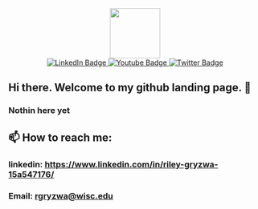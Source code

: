 
<!--
**gryzril/gryzril** is a ✨ _special_ ✨ repository because its `README.md` (this file) appears on your GitHub profile.

Here are some ideas to get you started:

- 🔭 I’m currently working on ...
- 🌱 I’m currently learning ...
- 👯 I’m looking to collaborate on ...
- 🤔 I’m looking for help with ...
- 💬 Ask me about ...
- 📫 How to reach me: ...
- 😄 Pronouns: ...
- ⚡ Fun fact: ...
-->

<div id="header" align="center">
    <img src="https://media3.giphy.com/media/WFZvB7VIXBgiz3oDXE/200w.webp?cid=ecf05e47qptgu4ppo4tmnms9468szkrlwva13m59422mnq59&rid=200w.webp&ct=s" width="100"/>
</div>
<div id="badges" align="center">
  <a href="https://www.linkedin.com/in/riley-gryzwa-15a547176/">
    <img src="https://img.shields.io/badge/LinkedIn-blue?style=for-the-badge&logo=linkedin&logoColor=white" alt="LinkedIn Badge"/>
  </a>
  <a href="https://www.instagram.com/rileygryzwa/">
    <img src="https://img.shields.io/badge/Instagram-red?style=for-the-badge&logo=instagram&logoColor=white" alt="Youtube Badge"/>
  </a>
  <a href="null">
    <img src="https://img.shields.io/badge/Twitter-blue?style=for-the-badge&logo=twitter&logoColor=white" alt="Twitter Badge"/>
  </a>
</div>

## Hi there. Welcome to my github landing page. 👋
### Nothin here yet
## 📫 How to reach me:
### linkedin: https://www.linkedin.com/in/riley-gryzwa-15a547176/ 
### Email: rgryzwa@wisc.edu
